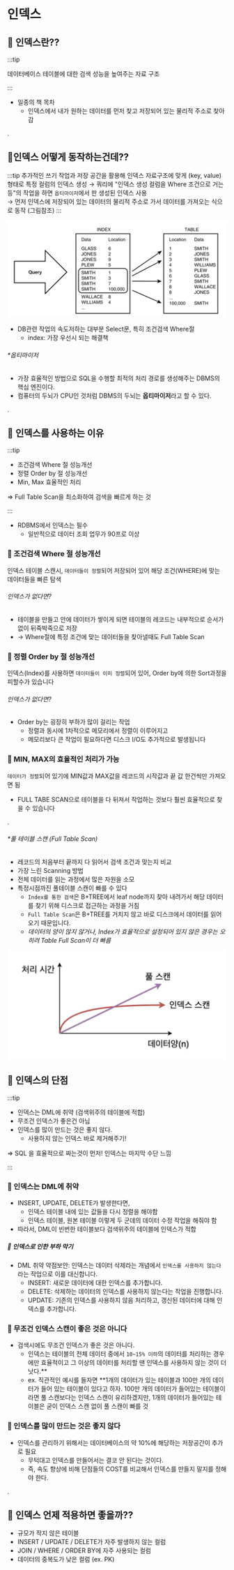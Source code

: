 # 인덱스

## 🐣 인덱스란??

:::tip

데이터베이스 테이블에 대한 검색 성능을 높여주는 자료 구조

:::

- 일종의 책 목차
    - 인덱스에서 내가 원하는 데이터를 먼저 찾고 저장되어 있는 물리적 주소로 찾아감

.

## 🐣인덱스 어떻게 동작하는건데??

:::tip
추가적인 쓰기 작업과 저장 공간을 활용해 인덱스 자료구조에 맞게 (key, value)형태로 특정 컬럼의 인덱스 생성
→ 쿼리에 "인덱스 생성 컬럼을 Where 조건으로 거는 등"의 작업을 하면 `옵티마이저`에서 판 생성된 인덱스 사용  
→ 먼저 인덱스에 저장되어 있는 데이터의 물리적 주소로 가서 데이터를 가져오는 식으로 동작 (그림참조)
:::

![index.png](../sql/img/index.png)

- DB관련 작업의 속도저하는 대부분 Select문, 특히 조건검색 Where절
    - index: 가장 우선시 되는 해결책

###### *옵티마이저 

- 가장 효율적인 방법으로 SQL을 수행할 최적의 처리 경로를 생성해주는 DBMS의 핵심 엔진이다.
- 컴퓨터의 두뇌가 CPU인 것처럼 DBMS의 두뇌는 **옵티마이저**라고 할 수 있다.

.

## 🐣 인덱스를 사용하는 이유

:::tip

- 조건검색 Where 절 성능개선
- 정렬 Order by 절 성능개선
- Min, Max 효율적인 처리

⇒ Full Table Scan을 최소화하여 검색을 빠르게 하는 것

:::

- RDBMS에서 인덱스는 필수
    - 일반적으로 데이터 조회 업무가 90프로 이상

### 🥚 조건검색 Where 절 성능개선

인덱스 테이블 스캔시, `데이터들이 정렬`되어 저장되어 있어 해당 조건(WHERE)에 맞는 데이터들을 빠른 탐색

###### 인덱스가 없다면?

- 테이블을 만들고 안에 데이터가 쌓이게 되면 테이블의 레코드는 내부적으로 순서가 없이 뒤죽박죽으로 저장
- → Where절에 특정 조건에 맞는 데이터들을 찾아낼때도 Full Table Scan

### 🥚 정렬 Order by 절 성능개선

인덱스(Index)를 사용하면 `데이터들이 이미 정렬`되어 있어, Order by에 의한 Sort과정을 피할수가 있습니다

###### 인덱스가 없다면?

- Order by는 굉장히 부하가 많이 걸리는 작업
  - 정렬과 동시에 1차적으로 메모리에서 정렬이 이루어지고
  - 메모리보다 큰 작업이 필요하다면 디스크 I/O도 추가적으로 발생됩니다

### 🥚 MIN, MAX의 효율적인 처리가 가능

`데이터가 정렬`되어 있기에 MIN값과 MAX값을 레코드의 시작값과 끝 값 한건씩만 가져오면 됨

- FULL TABE SCAN으로 테이블을 다 뒤져서 작업하는 것보다 훨씬 효율적으로 찾을 수 있습니다

.  

###### *풀 테이블 스캔 (Full Table Scan)

- 레코드의 처음부터 끝까지 다 읽어서 검색 조건과 맞는지 비교
- 가장 느린 Scanning 방법
- 전체 데이터를 읽는 과정에서 많은 자원을 소모
- 특정시점까진 풀테이블 스캔이 빠를 수 있다
    - `Index를 통한 검색`은 B+TREE에서 leaf node까지 찾아 내려가서 해당 데이터를 찾기 위해 디스크로 접근하는 과정을 거침
    - `Full Table Scan`은 B+TREE를 거치지 않고 바로 디스크에서 데이터를 읽어오기 때문입니다.
    - *데이터의 양이 많지 않거나, Index가 효율적으로 설정되어 있지 않은 경우는 오히려 Table Full Scan이 더 빠름*


![index2.png](../sql/img/index2.png)

## 🐣 인덱스의 단점

:::tip

- 인덱스는 DML에 취약 (검색위주의 테이블에 적합)
- 무조건 인덱스가 좋은건 아님
- 인덱스를 많이 만드는 것은 좋지 않다.
  - 사용하지 않는 인덱스 바로 제거해주기!

⇒ SQL 을 효율적으로 짜는것이 먼저! 인덱스는 마지막 수단 느낌

:::

### 🥚 인덱스는 DML에 취약

- INSERT, UPDATE, DELETE가 발생한다면,
    - 인덱스 테이블 내에 있는 값들을 다시 정렬을 해야함
    - 인덱스 테이블, 원본 테이블 이렇게 두 군데의 데이터 수정 작업을 해줘야 함
- 따라서, DML이 빈번한 테이블보다 검색위주의 테이블에 인덱스가 적합

##### 👾 인덱스로 인한 부하 막기
- DML 취약 약점보안: 인덱스는 데이터 삭제라는 개념에서 `인덱스를 사용하지 않는다` 라는 작업으로 이를 대신합니다.
  - INSERT: 새로운 데이터에 대한 인덱스를 추가합니다.
  - DELETE: 삭제하는 데이터의 인덱스를 사용하지 않는다는 작업을 진행합니다.
  - UPDATE: 기존의 인덱스를 사용하지 않음 처리하고, 갱신된 데이터에 대해 인덱스를 추가합니다.


### 🥚 무조건 인덱스 스캔이 좋은 것은 아니다

- 검색시에도 무조건 인덱스가 좋은 것은 아니다.
    - 인덱스는 테이블의 전체 데이터 중에서 `10~15% 이하`의 데이터를 처리하는 경우에만 효율적이고 그 이상의 데이터를 처리할 땐 인덱스를 사용하지 않는 것이 더 낫다.**
    - ex. 직관적인 예시를 들자면 **1개의 데이터가 있는 테이블과 100만 개의 데이터가 들어 있는 테이블이 있다고 하자. 100만 개의 데이터가 들어있는 테이블이라면 풀 스캔보다는 인덱스 스캔이 유리하겠지만, 1개의 데이터가 들어있는 테이블은 굳이 인덱스 스캔 없이 풀 스캔이 빠를 것

### 🥚 인덱스를 많이 만드는 것은 좋지 않다

- 인덱스를 관리하기 위해서는 데이터베이스의 약 10%에 해당하는 저장공간이 추가로 필요
    - 무턱대고 인덱스를 만들어서는 결코 안 된다는 것이다.
    - 즉, 속도 향상에 비해 단점들의 COST를 비교해서 인덱스를 만들지 말지를 정해야 한다.

.

## 🐣 인덱스 언제 적용하면 좋을까??
- 규모가 작지 않은 테이블
- INSERT / UPDATE / DELETE가 자주 발생하지 않는 컬럼
- JOIN / WHERE / ORDER BY에 자주 사용되는 컬럼
- 데이터의 중복도가 낮은 컬럼 (ex. PK)
